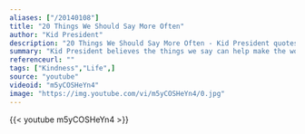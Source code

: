 ```yaml
---
aliases: ["/20140108"]
title: "20 Things We Should Say More Often"
author: "Kid President"
description: "20 Things We Should Say More Often - Kid President quotes from GetInspired365.com"
summary: "Kid President believes the things we say can help make the world more awesome. Here he shares a special list of 20 things we should say more often. What would you add to it?"
referenceurl: ""
tags: ["Kindness","Life",]
source: "youtube"
videoid: "m5yCOSHeYn4"
image: "https://img.youtube.com/vi/m5yCOSHeYn4/0.jpg"
---
```


{{< youtube m5yCOSHeYn4 >}}
